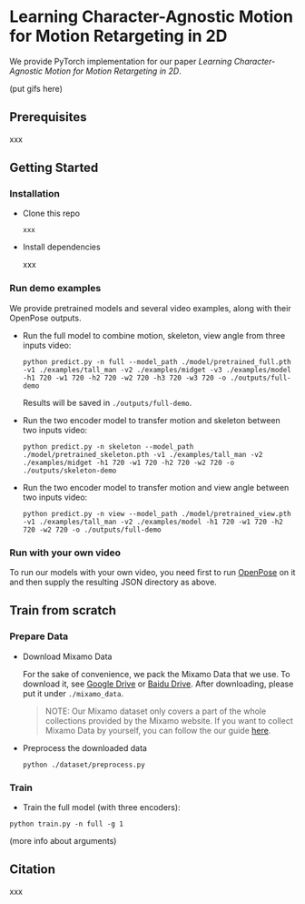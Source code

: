# Learning Character-Agnostic Motion for Motion Retargeting in 2D

We provide PyTorch implementation for our paper _Learning Character-Agnostic Motion for Motion Retargeting in 2D_.

(put gifs here)



## Prerequisites

xxx



## Getting Started

### Installation

- Clone this repo

  ```
  xxx
  ```

- Install dependencies

  xxx



### Run demo examples

We provide pretrained models and several video examples, along with their OpenPose outputs. 

- Run the full model to combine motion, skeleton, view angle from three inputs video:

  ```
  python predict.py -n full --model_path ./model/pretrained_full.pth -v1 ./examples/tall_man -v2 ./examples/midget -v3 ./examples/model -h1 720 -w1 720 -h2 720 -w2 720 -h3 720 -w3 720 -o ./outputs/full-demo
  ```

  Results will be saved in `./outputs/full-demo`.

- Run the two encoder model to transfer motion and skeleton between two inputs video:

  ```
  python predict.py -n skeleton --model_path ./model/pretrained_skeleton.pth -v1 ./examples/tall_man -v2 ./examples/midget -h1 720 -w1 720 -h2 720 -w2 720 -o ./outputs/skeleton-demo
  ```

- Run the two encoder model to transfer motion and view angle between two inputs video:

  ```
  python predict.py -n view --model_path ./model/pretrained_view.pth -v1 ./examples/tall_man -v2 ./examples/model -h1 720 -w1 720 -h2 720 -w2 720 -o ./outputs/full-demo
  ```



### Run with your own video

To run our models with your own video, you need first to run [OpenPose](https://github.com/CMU-Perceptual-Computing-Lab/openpose) on it and then supply the resulting JSON directory as above.



## Train from scratch

### Prepare Data

- Download Mixamo Data

  For the sake of convenience, we pack the Mixamo Data that we use. To download it, see [Google Drive]() or [Baidu Drive](). After downloading, please put it under `./mixamo_data`.

  > NOTE: Our Mixamo dataset only covers a part of the whole collections provided by the Mixamo website. If you want to collect Mixamo Data by yourself, you can follow the our guide [here](https://github.com/ChrisWu1997/2D-Motion-Retargeting/blob/master/dataset/Guide%20For%20Downloading%20Mixamo%20Data.md).

- Preprocess the downloaded data

  ```
  python ./dataset/preprocess.py
  ```



### Train

- Train the full model (with three encoders):

```
python train.py -n full -g 1
```

(more info about arguments)



## Citation

xxx